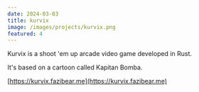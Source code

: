 ```yaml
---
date: 2024-03-03
title: kurvix
image: /images/projects/kurvix.png
featured: 4
---
```


Kurvix is a shoot 'em up arcade video game developed in Rust.

<!--more-->

It's based on a cartoon called Kapitan Bomba.

[https://kurvix.fazibear.me](https://kurvix.fazibear.me)

